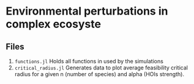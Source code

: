 # Environmental perturbations in complex ecosyste

## Files 
1. `functions.jl` Holds all functions in used by the simulations
2. `critical_radius.jl` Generates data to plot average feasibility critical radius for a given n (number of species) and alpha (HOIs strength).
